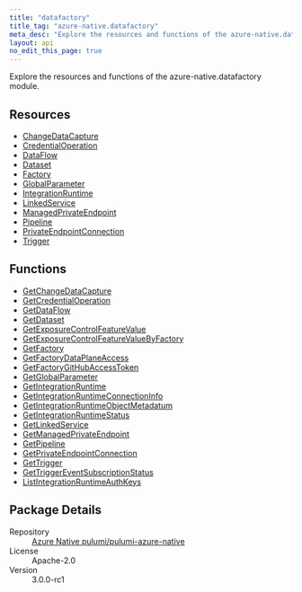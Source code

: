 ```yaml
---
title: "datafactory"
title_tag: "azure-native.datafactory"
meta_desc: "Explore the resources and functions of the azure-native.datafactory module."
layout: api
no_edit_this_page: true
---
```


<!-- WARNING: this file was generated by Pulumi Docs Generator. -->
<!-- Do not edit by hand unless you're certain you know what you are doing! -->

Explore the resources and functions of the azure-native.datafactory module.

<h2 id="resources">Resources</h2>
<ul class="api">
    <li><a href="changedatacapture/" title="ChangeDataCapture">ChangeDataCapture</a></li>
    <li><a href="credentialoperation/" title="CredentialOperation">CredentialOperation</a></li>
    <li><a href="dataflow/" title="DataFlow">DataFlow</a></li>
    <li><a href="dataset/" title="Dataset">Dataset</a></li>
    <li><a href="factory/" title="Factory">Factory</a></li>
    <li><a href="globalparameter/" title="GlobalParameter">GlobalParameter</a></li>
    <li><a href="integrationruntime/" title="IntegrationRuntime">IntegrationRuntime</a></li>
    <li><a href="linkedservice/" title="LinkedService">LinkedService</a></li>
    <li><a href="managedprivateendpoint/" title="ManagedPrivateEndpoint">ManagedPrivateEndpoint</a></li>
    <li><a href="pipeline/" title="Pipeline">Pipeline</a></li>
    <li><a href="privateendpointconnection/" title="PrivateEndpointConnection">PrivateEndpointConnection</a></li>
    <li><a href="trigger/" title="Trigger">Trigger</a></li>
</ul>

<h2 id="functions">Functions</h2>
<ul class="api">
    <li><a href="getchangedatacapture/" title="GetChangeDataCapture">GetChangeDataCapture</a></li>
    <li><a href="getcredentialoperation/" title="GetCredentialOperation">GetCredentialOperation</a></li>
    <li><a href="getdataflow/" title="GetDataFlow">GetDataFlow</a></li>
    <li><a href="getdataset/" title="GetDataset">GetDataset</a></li>
    <li><a href="getexposurecontrolfeaturevalue/" title="GetExposureControlFeatureValue">GetExposureControlFeatureValue</a></li>
    <li><a href="getexposurecontrolfeaturevaluebyfactory/" title="GetExposureControlFeatureValueByFactory">GetExposureControlFeatureValueByFactory</a></li>
    <li><a href="getfactory/" title="GetFactory">GetFactory</a></li>
    <li><a href="getfactorydataplaneaccess/" title="GetFactoryDataPlaneAccess">GetFactoryDataPlaneAccess</a></li>
    <li><a href="getfactorygithubaccesstoken/" title="GetFactoryGitHubAccessToken">GetFactoryGitHubAccessToken</a></li>
    <li><a href="getglobalparameter/" title="GetGlobalParameter">GetGlobalParameter</a></li>
    <li><a href="getintegrationruntime/" title="GetIntegrationRuntime">GetIntegrationRuntime</a></li>
    <li><a href="getintegrationruntimeconnectioninfo/" title="GetIntegrationRuntimeConnectionInfo">GetIntegrationRuntimeConnectionInfo</a></li>
    <li><a href="getintegrationruntimeobjectmetadatum/" title="GetIntegrationRuntimeObjectMetadatum">GetIntegrationRuntimeObjectMetadatum</a></li>
    <li><a href="getintegrationruntimestatus/" title="GetIntegrationRuntimeStatus">GetIntegrationRuntimeStatus</a></li>
    <li><a href="getlinkedservice/" title="GetLinkedService">GetLinkedService</a></li>
    <li><a href="getmanagedprivateendpoint/" title="GetManagedPrivateEndpoint">GetManagedPrivateEndpoint</a></li>
    <li><a href="getpipeline/" title="GetPipeline">GetPipeline</a></li>
    <li><a href="getprivateendpointconnection/" title="GetPrivateEndpointConnection">GetPrivateEndpointConnection</a></li>
    <li><a href="gettrigger/" title="GetTrigger">GetTrigger</a></li>
    <li><a href="gettriggereventsubscriptionstatus/" title="GetTriggerEventSubscriptionStatus">GetTriggerEventSubscriptionStatus</a></li>
    <li><a href="listintegrationruntimeauthkeys/" title="ListIntegrationRuntimeAuthKeys">ListIntegrationRuntimeAuthKeys</a></li>
</ul>

<h2 id="package-details">Package Details</h2>
<dl class="package-details">
	<dt>Repository</dt>
	<dd><a href="https://github.com/pulumi/pulumi-azure-native">Azure Native pulumi/pulumi-azure-native</a></dd>
	<dt>License</dt>
	<dd>Apache-2.0</dd>
	<dt>Version</dt>
	<dd>3.0.0-rc1</dd>
</dl>

